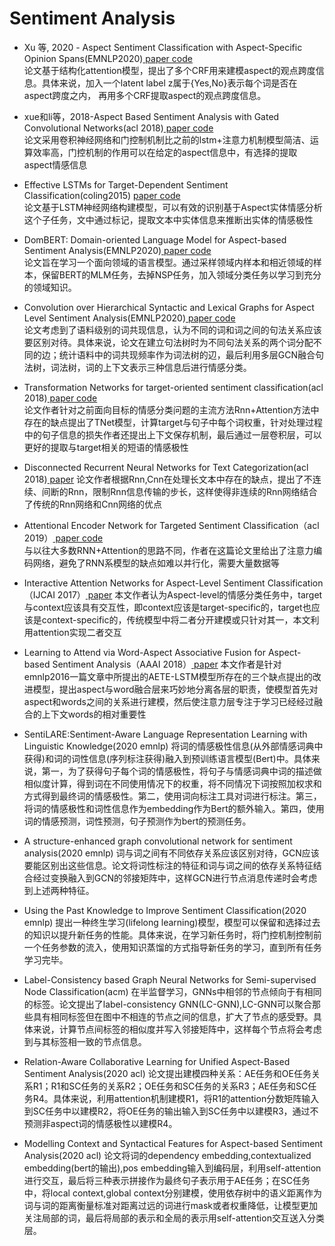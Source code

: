 # Sentiment Analysis

- Xu 等, 2020 - Aspect Sentiment Classification with Aspect-Specific Opinion Spans(EMNLP2020)<a href="https://www.aclweb.org/anthology/2020.emnlp-main.288/"> paper</a><a href="https://github.com/xuuuluuu/Aspect-Sentiment-Classification"> code</a><br/>
论文基于结构化attention模型，提出了多个CRF用来建模aspect的观点跨度信息。具体来说，加入一个latent label z属于{Yes,No}表示每个词是否在 aspect跨度之内，
再用多个CRF提取aspect的观点跨度信息。

- xue和li等，2018-Aspect Based Sentiment Analysis with Gated Convolutional Networks(acl 2018)<a href="https://www.aclweb.org/anthology/P18-1234/"> paper</a><a href=" https://github.com/wxue004cs/GCAE"> code</a><br/>
论文采用卷积神经网络和门控制机制比之前的lstm+注意力机制模型简洁、运算效率高，门控机制的作用可以在给定的aspect信息中，有选择的提取aspect情感信息

- Effective LSTMs for Target-Dependent Sentiment Classification(coling2015) <a href="https://arxiv.org/pdf/1512.01100v2.pdf"> paper</a><a href="http://ir.hit.edu.cn/~dytang/ "> code</a><br/>
论文基于LSTM神经网络构建模型，可以有效的识别基于Aspect实体情感分析这个子任务，文中通过标记，提取文本中实体信息来推断出实体的情感极性

- DomBERT: Domain-oriented Language Model for Aspect-based Sentiment Analysis(EMNLP2020)<a href="https://www.aclweb.org/anthology/2020.findings-emnlp.156/"> paper</a><a href="https://github.com/howardhsu/BERT-for-RRC-ABSA"> code</a><br/>
论文旨在学习一个面向领域的语言模型。通过采样领域内样本和相近领域的样本，保留BERT的MLM任务，去掉NSP任务，加入领域分类任务以学习到充分的领域知识。

- Convolution over Hierarchical Syntactic and Lexical Graphs for Aspect Level Sentiment Analysis(EMNLP2020)<a href="https://www.aclweb.org/anthology/2020.emnlp-main.286/"> paper</a><a href="https://github.com/NLPWM-WHU/BiGCN"> code</a><br/>
论文考虑到了语料级别的词共现信息，认为不同的词和词之间的句法关系应该要区别对待。具体来说，论文在建立句法树时为不同句法关系的两个词分配不同的边；统计语料中的词共现频率作为词法树的辺，最后利用多层GCN融合句法树，词法树，词的上下文表示三种信息后进行情感分类。

- Transformation Networks for target-oriented sentiment classification(acl 2018)<a href="https://ai.tencent.com/ailab/media/publications/acl/Transformation_Networks_for_Target-Oriented_Sentiment_Classification.pdf"> paper</a><a href="https://github.com/lixin4ever/TNet"> code</a><br/>
论文作者针对之前面向目标的情感分类问题的主流方法Rnn+Attention方法中存在的缺点提出了TNet模型，计算target与句子中每个词权重，针对处理过程中的句子信息的损失作者还提出上下文保存机制，最后通过一层卷积层，可以更好的提取与target相关的短语的情感极性

- Disconnected Recurrent Neural Networks for Text Categorization(acl 2018)<a href="https://www.aclweb.org/anthology/P18-1215.pdf"> paper</a>
论文作者根据Rnn,Cnn在处理长文本中存在的缺点，提出了不连续、间断的Rnn，限制Rnn信息传输的步长，这样使得非连续的Rnn网络结合了传统的Rnn网络和Cnn网络的优点

- Attentional Encoder Network for Targeted Sentiment Classification（acl 2019）<a href="https://arxiv.org/pdf/1902.09314.pdf"> paper</a><a href="https://github.com/
songyouwei/ABSA-PyTorch/tree/aen."> code</a><br/>
与以往大多数RNN+Attention的思路不同，作者在这篇论文里给出了注意力编码网络，避免了RNN系模型的缺点如难以并行化，需要大量数据等

- Interactive Attention Networks for Aspect-Level Sentiment Classification（IJCAI 2017）<a href="https://arxiv.org/pdf/1709.00893.pdf"> paper</a> 
本文作者认为Aspect-level的情感分类任务中，target与context应该具有交互性，即context应该是target-specific的，target也应该是context-specific的，传统模型中将二者分开建模或只针对其一，本文利用attention实现二者交互

- Learning to Attend via Word-Aspect Associative Fusion for Aspect-based Sentiment Analysis（AAAI 2018）<a href = "https://arxiv.org/abs/1712.05403"> paper</a>
本文作者是针对emnlp2016一篇文章中所提出的AETE-LSTM模型所存在的三个缺点提出的改进模型，提出aspect与word融合层来巧妙地分离各层的职责，使模型首先对aspect和words之间的关系进行建模，然后使注意力层专注于学习已经经过融合的上下文words的相对重要性

- SentiLARE:Sentiment-Aware Language Representation Learning with Linguistic Knowledge(2020 emnlp)
将词的情感极性信息(从外部情感词典中获得)和词的词性信息(序列标注获得)融入到预训练语言模型(Bert)中。具体来说，第一，为了获得句子每个词的情感极性，将句子与情感词典中词的描述做相似度计算，得到词在不同使用情况下的权重，将不同情况下词按照加权求和方式得到最终词的情感极性。第二，使用词向标注工具对词进行标注。第三，将词的情感极性和词性信息作为embedding作为Bert的额外输入。第四，使用词的情感预测，词性预测，句子预测作为bert的预测任务。

- A structure-enhanced graph convolutional network for sentiment analysis(2020 emnlp)
词与词之间有不同依存关系应该区别对待，GCN应该要能区别出这些信息。论文将词性标注的特征和词与词之间的依存关系特征结合经过变换融入到GCN的邻接矩阵中，这样GCN进行节点消息传递时会考虑到上述两种特征。

- Using the Past Knowledge to Improve Sentiment Classification(2020 emnlp)
提出一种终生学习(lifelong learning)模型，模型可以保留和选择过去的知识以提升新任务的性能。具体来说，在学习新任务时，将门控机制控制前一个任务参数的流入，使用知识蒸馏的方式指导新任务的学习，直到所有任务学习完毕。

- Label-Consistency based Graph Neural Networks for Semi-supervised Node Classification(acm)
在半监督学习，GNNs中相邻的节点倾向于有相同的标签。论文提出了label-consistency GNN(LC-GNN),LC-GNN可以聚合那些具有相同标签但在图中不相连的节点之间的信息，扩大了节点的感受野。具体来说，计算节点间标签的相似度并写入邻接矩阵中，这样每个节点将会考虑到与其标签相一致的节点信息。

- Relation-Aware Collaborative Learning for Unified Aspect-Based Sentiment Analysis(2020 acl)
论文提出建模四种关系：AE任务和OE任务关系R1；R1和SC任务的关系R2；OE任务和SC任务的关系R3；AE任务和SC任务R4。具体来说，利用attention机制建模R1，将R1的attention分数矩阵输入到SC任务中以建模R2，将OE任务的输出输入到SC任务中以建模R3，通过不预测非aspect词的情感极性以建模R4。

- Modelling Context and Syntactical Features for Aspect-based Sentiment Analysis(2020 acl)
论文将词的dependency embedding,contextualized embedding(bert的输出),pos embedding输入到编码层，利用self-attention进行交互，最后将三种表示拼接作为最终句子表示用于AE任务；在SC任务中，将local context,global context分别建模，使用依存树中的语义距离作为词与词的距离衡量标准对距离过远的词进行mask或者权重降低，让模型更加关注局部的词，最后将局部的表示和全局的表示用self-attention交互送入分类层。

